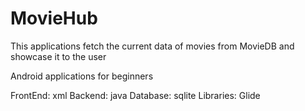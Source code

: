 # MovieHub
This applications fetch the current data of movies from MovieDB and showcase it to the user

Android applications for beginners

FrontEnd: xml
Backend: java
Database: sqlite
Libraries: Glide
